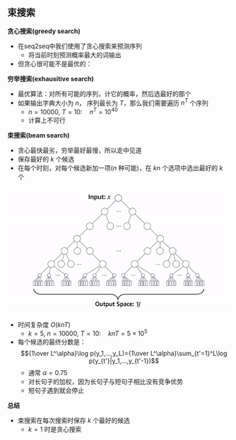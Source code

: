 ## 束搜索

**贪心搜索(greedy search)**

- 在seq2seq中我们使用了贪心搜索来预测序列
  - 将当前时刻预测概率最大的词输出
- 但贪心很可能不是最优的：

**穷举搜索(exhausitive search)**

- 最优算法：对所有可能的序列，计它的概率，然后选最好的那个
- 如果输出字典大小为 $n$， 序列最长为 $T$，那么我们需要遍历 $n^T$ 个序列
  - $n=10000,\ T=10:\quad n^T=10^{40}$
  - 计算上不可行
  
**束搜索(beam search)**

- 贪心最快最劣，穷举最好最慢，所以走中见道
- 保存最好的 $k$ 个候选
- 在每个时刻，对每个候选新加一项($n$ 种可能)，在 $kn$ 个选项中选出最好的 $k$ 个
  
![](Images/051-01.gif)

- 时间复杂度 $O(knT)$
  - $k=5,\ n=10000,\ T=10:\quad knT=5\times10^{5}$
- 每个候选的最终分数是：
  $${1\over L^\alpha}\log p(y_1,...,y_L)={1\over L^\alpha}\sum_{t'=1}^L\log p(y_{t'}|y_1,...,y_{t'-1})$$
  - 通常 $\alpha=0.75$
  - 对长句子的加权，因为长句子与短句子相比没有竞争优势
  - 短句子遇到<eos>就会停止

**总结**

- 束搜索在每次搜索时保存 $k$ 个最好的候选
  - $k=1$ 时是贪心搜索
